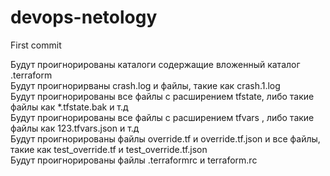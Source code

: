 # devops-netology
First commit

Будут проигнорированы каталоги содержащие вложенный каталог .terraform  
Будут проигнорирваны crash.log и файлы, такие как crash.1.log  
Будут проигнорированы все файлы с расширением tfstate, либо такие файлы как *.tfstate.bak и т.д  
Будут проигнорированы все файлы с расширением tfvars , либо такие файлы как 123.tfvars.json и т.д  
Будут проигнорированы файлы override.tf и override.tf.json и все файлы, такие как test_override.tf и test_override.tf.json  
Будут проигнорированы файлы .terraformrc и terraform.rc  
